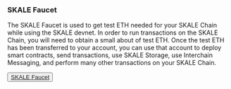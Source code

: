 ### SKALE Faucet

The SKALE Faucet is used to get test ETH needed for your SKALE Chain while using the SKALE devnet. In order to run transactions on the SKALE Chain, you will need to obtain a small about of test ETH. Once the test ETH has been transferred to your account, you can use that account to deploy smart contracts, send transactions, use SKALE Storage, use Interchain Messaging, and perform many other transactions on your SKALE Chain.

<button boxPosition="BOTTOM_LEFT">[SKALE Faucet](https://faucet.skale.network)</button>


